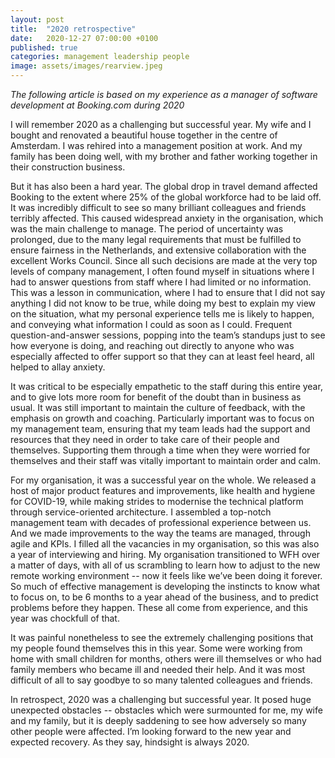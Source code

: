 ```yaml
---
layout: post
title:  "2020 retrospective"
date:   2020-12-27 07:00:00 +0100
published: true
categories: management leadership people
image: assets/images/rearview.jpeg
---
```


*The following article is based on my experience as a manager of software development at Booking.com during 2020* 

I will remember 2020 as a challenging but successful year. My wife and I bought and renovated a beautiful house together in the centre of Amsterdam. I was rehired into a management position at work. And my family has been doing well, with my brother and father working together in their construction business.

But it has also been a hard year. The global drop in travel demand affected Booking to the extent where 25% of the global workforce had to be laid off. It was incredibly difficult to see so many brilliant colleagues and friends terribly affected. This caused widespread anxiety in the organisation, which was the main challenge to manage. The period of uncertainty was prolonged, due to the many legal requirements that must be fulfilled to ensure fairness in the Netherlands, and extensive collaboration with the excellent Works Council. Since all such decisions are made at the very top levels of company management, I often found myself in situations where I had to answer questions from staff where I had limited or no information. This was a lesson in communication, where I had to ensure that I did not say anything I did not know to be true, while doing my best to explain my view on the situation, what my personal experience tells me is likely to happen, and conveying what information I could as soon as I could. Frequent question-and-answer sessions, popping into the team’s standups just to see how everyone is doing, and reaching out directly to anyone who was especially affected to offer support so that they can at least feel heard, all helped to allay anxiety.

It was critical to be especially empathetic to the staff during this entire year, and to give lots more room for benefit of the doubt than in business as usual. It was still important to maintain the culture of feedback, with the emphasis on growth and coaching. Particularly important was to focus on my management team, ensuring that my team leads had the support and resources that they need in order to take care of their people and themselves. Supporting them through a time when they were worried for themselves and their staff was vitally important to maintain order and calm.

For my organisation, it was a successful year on the whole. We released a host of major product features and improvements, like health and hygiene for COVID-19, while making strides to modernise the technical platform through service-oriented architecture. I assembled a top-notch management team with decades of professional experience between us. And we made improvements to the way the teams are managed, through agile and KPIs. I filled all the vacancies in my organisation, so this was also a year of interviewing and hiring. My organisation transitioned to WFH over a matter of days, with all of us scrambling to learn how to adjust to the new remote working environment -- now it feels like we’ve been doing it forever. So much of effective management is developing the instincts to know what to focus on, to be 6 months to a year ahead of the business, and to predict problems before they happen. These all come from experience, and this year was chockfull of that.

It was painful nonetheless to see the extremely challenging positions that my people found themselves this in this year. Some were working from home with small children for months, others were ill themselves or who had family members who became ill and needed their help. And it was most difficult of all to say goodbye to so many talented colleagues and friends.

In retrospect, 2020 was a challenging but successful year. It posed huge unexpected obstacles -- obstacles which were surmounted for me, my wife and my family, but it is deeply saddening to see how adversely so many other people were affected. I’m looking forward to the new year and expected recovery. As they say, hindsight is always 2020.